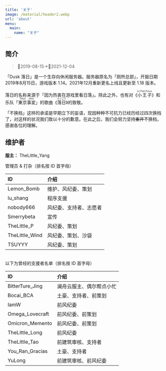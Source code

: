 ```yaml
---
title: '关于'
image: /material/header2.webp
url: 'about' 
menu:
  main:
    name: "关于"
---
```

## 简介
> 🚾2019-08-15→🌇2021-12-04

「Dusk 落日」是一个生存向休闲服务器。服务器原名为「厕所总部」，开服日期2019年8月15日，游戏版本 1.14。2021年12月重新更名上线且更新至 1.18 版本。

落日的名称来源于「因为热衷在游戏里看日落」。除此之外，也有对《<ruby>小王子<rt><i>Le Petit Prince</i></rt></ruby>》和乐队「<ruby>東京<rt>Tōkyō</rt>事変<rt>Jihen</rt></ruby>」的歌曲《<ruby>落<rt>らく</rt>日<rt>じつ</rt></ruby>》的致敬。

「不换档」这样的承诺是早期立下的妄语，现因种种不可抗力已经历经过四次换档了，对这样的状况我们致以十分的歉意。在此之后，我们会努力坚持~~重开~~不换档，感谢各位的理解。

## 维护者

**服主：** TheLittle_Yang

管理员 & 打杂（排名按 ID 首字母）

| ID             | 介绍               |
| :------------- | :----------------- |
| Lemon_Bomb     | 维护、风纪委、策划 |
| lu_shang       | 程序支援     |
| nobody666      | 风纪委、支持者、志愿者 |
| Smerrybeta     | 宣传                   |
| TheLittle_P    | 风纪委、策划           |
| TheLittle_Wind | 风纪委、策划、沙袋     |
| TSUYYY | 风纪委、策划 |

</br>
以下为曾经的支援者名单（排名按 ID 首字母）

| ID              | 介绍                                 |
| :-------------- | :----------------------------------- |
| BitterTure_Jing | 澜舟云服主、偶尔帮点小忙           |
| Bocai_BCA       | 土豪、支持者、前策划           |
| IamW            | 前风纪委                               |
| Omega_Lovecraft | 前风纪委、前策划                 |
| Omicron_Memento | 前风纪委、前策划                 |
| TheLittle_Long  | 前风纪委                 |
| TheLittle_Tao | 前建筑审核、支持者 |
| You_Ran_Gracias | 土豪、支持者 |
| YuLong          | 前建筑审核、前风纪委     |
